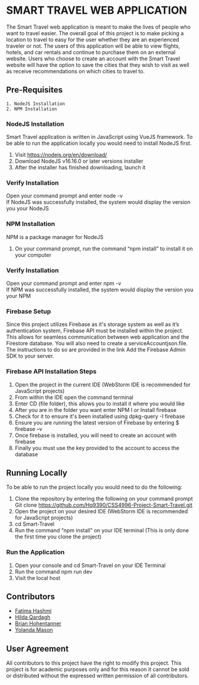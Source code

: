 # SMART TRAVEL WEB APPLICATION  
The Smart Travel web application is meant to make the lives of people who want to travel easier. The overall goal of this project is to make picking a location to travel to easy for the user whether they are an experienced traveler or not. The users of this application will be able to view flights, hotels, and car rentals and continue to purchase them on an external website. Users who choose to create an account with the Smart Travel website will have the option to save the cities that they wish to visit as well as receive recommendations on which cities to travel to. 

## Pre-Requisites
    1. NodeJS Installation
    2. NPM Installation
    
### NodeJS Installation
Smart Travel application is written in JavaScript using VueJS framework. To be able to run the application locally you would need to install NodeJS first.
1. Visit https://nodejs.org/en/download/ 
2. Download NodeJS v16.16.0 or later versions installer
4. After the installer has finished downloading, launch it

### Verify Installation
Open your command prompt and enter
node -v  
If NodeJS was successfully installed, the system would display the version you your NodeJS

### NPM Installation
NPM is a package manager for NodeJS 
1. On your command prompt, run the command “npm install” to install it on your computer

### Verify Installation
Open your command prompt and enter
npm -v  
If NPM was successfully installed, the system would display the version you your NPM

### Firebase Setup
Since this project utilizes Firebase as it's storage system as well as it’s authentication system, Firebase API must be installed within the project. This allows for seamless communication between web application and the Firestore database. You will also need to create a serviceAccountjson.file. The instructions to do so are provided in the link Add the Firebase Admin SDK to your server. 

### Firebase API Installation Steps
1. Open the project in the current IDE (WebStorm IDE is recommended for JavaScript projects)
2. From within the IDE open the command terminal
3. Enter CD (file folder), this allows you to install it where you would like
4. After you are in the folder you want enter NPM I or Install firebase
5. Check for it to ensure it's been installed using dpkg-query -I firebase
6. Ensure you are running the latest version of Firebase by entering $ firebase –v
7. Once firebase is installed, you will need to create an account with firebase
8. Finally you must use the key provided to the account to access the database

## Running Locally
To be able to run the project locally you would need to do the following:
1. Clone the repository by entering the following on your command prompt
Git clone https://github.com/Hq9390/CSS4996-Project-Smart-Travel.git
2. Open the project on your desired IDE (WebStorm IDE is recommended for JavaScript projects)
3. cd Smart-Travel
4. Run the command “npm install” on your IDE terminal (This is only done the first time you clone the project)

### Run the Application
1. Open your console and cd Smart-Travel on your IDE Terminal
2. Run the command
npm run dev 
3. Visit the local host 

## Contributors

- [Fatima Hashmi ](https://github.com/eu6179)
- [Hilda Qardagh ](https://github.com/Hq9390)
- [Brian Hohentanner ](https://github.com/bhohentanner)
- [Yolanda Mason ](https://github.com/ymason48)

## User Agreement
All contributors to this project have the right to modify this project. This project is for academic purposes only and for this reason it cannot be sold or distributed without the expressed written permission of all contributors. 




